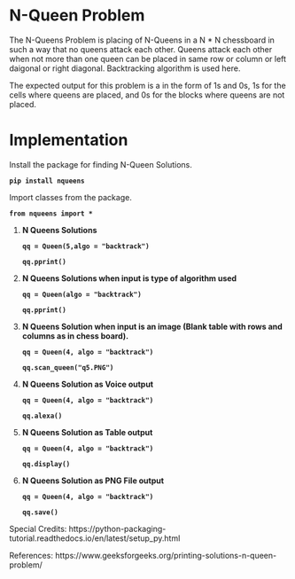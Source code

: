 # N-Queen Problem

The N-Queens Problem is placing of N-Queens in a N * N chessboard in such a way that no queens attack each other. Queens attack each other when not more than one queen can be placed in same row or column or left daigonal or right diagonal. Backtracking algorithm is used here.

The expected output for this problem is a in the form of 1s and 0s, 1s for the cells where queens are placed, and 0s for the blocks where queens are not placed.

# Implementation

Install the package for finding N-Queen Solutions. 
 <dl><code><b>pip install nqueens</b></code></dl>

Import classes from the package.
 <dl><code><b>from nqueens import *</b></code></dl>
  
1. <b>N Queens Solutions </b>
    <dl><code><b>qq = Queen(5,algo = "backtrack")</b></code></dl>
    <dl><code><b>qq.pprint()</b></code> </dl>
                 
2. <b>N Queens Solutions when input is type of algorithm used</b>
    <dl><code><b>qq = Queen(algo = "backtrack")</b></code></dl>
    <dl><code><b>qq.pprint()</b></code></dl>
    
3. <b>N Queens Solution when input is an image (Blank table with rows and columns as in chess board).</b>
     <dl><code><b>qq = Queen(4, algo = "backtrack")</b></code></dl>
     <dl><code><b>qq.scan_queen("q5.PNG")</b></code></dl>

4. <b>N Queens Solution as Voice output </b> 
     <dl><code><b>qq = Queen(4, algo = "backtrack")</b></code></dl>
     <dl><code><b>qq.alexa()</b></code></dl>
     
5. <b>N Queens Solution as Table output </b>
     <dl><code><b>qq = Queen(4, algo = "backtrack")</b></code></dl>
     <dl><code><b>qq.display()</b></code></dl>
     
6. <b>N Queens Solution as PNG File output </b>
     <dl><code><b>qq = Queen(4, algo = "backtrack")</b></code></dl>
     <dl><code><b>qq.save()</b></code></dl>
     
     
     
<dl>Special Credits: https://python-packaging-tutorial.readthedocs.io/en/latest/setup_py.html </dl>
<dl>References: https://www.geeksforgeeks.org/printing-solutions-n-queen-problem/ </dl>
